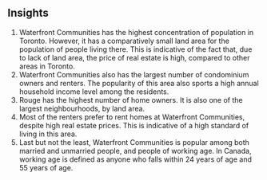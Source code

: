 ## Insights

1.	Waterfront Communities has the highest concentration of population in Toronto. However, it has a comparatively small land area for the population of people living there. This is indicative of the fact that, due to lack of land area, the price of real estate is high, compared to other areas in Toronto. 
2.	Waterfront Communities also has the largest number of condominium owners and renters. The popularity of this area also sports a high annual household income level among the residents.
3.	Rouge has the highest number of home owners. It is also one of the largest neighbourhoods, by land area.
4.	Most of the renters prefer to rent homes at Waterfront Communities, despite high real estate prices. This is indicative of a high standard of living in this area.
5.	Last but not the least, Waterfront Communities is popular among both married and unmarried people, and people of working age. In Canada, working age is defined as anyone who falls within 24 years of age and 55 years of age.
